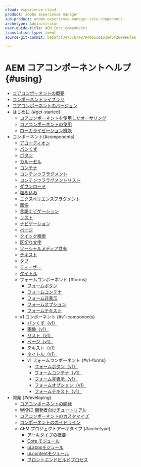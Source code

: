 ```yaml
---
cloud: experience-cloud
product: adobe experience manager
sub-product: adobe experience manager core components
archetype: Administrator
user-guide-title: AEM Core Components
translation-type: tm+mt
source-git-commit: b9bbfcf34737b7a8794e611d102a45f26e9e6fae

---
```



# AEM コアコンポーネントヘルプ {#using}

+ [コアコンポーネントの概要](introduction.md)
+ [コンポーネントライブラリ](http://opensource.adobe.com/aem-core-wcm-components/library.html)
+ [コアコンポーネントのバージョン](versions.md)
+ はじめに {#get-started}
   + [コアコンポーネントを使用したオーサリング](authoring.md)
   + [コアコンポーネントの使用](using.md)
   + [ローカライゼーション機能](localization.md)
+ コンポーネント{#components}
   + [アコーディオン](accordion.md)
   + [パンくず](breadcrumb.md)
   + [ボタン](button.md)
   + [カルーセル](carousel.md)
   + [コンテナ](container.md)
   + [コンテンツフラグメント](content-fragment-component.md)
   + [コンテンツフラグメントリスト](content-fragment-list.md)
   + [ダウンロード](download.md)
   + [埋め込み](embed.md)
   + [エクスペリエンスフラグメント](experience-fragment.md)
   + [画像](image.md)
   + [言語ナビゲーション](language-navigation.md)
   + [リスト](list.md)
   + [ナビゲーション](navigation.md)
   + [ページ](page.md)
   + [クイック検索](quick-search.md)
   + [区切り文字](separator.md)
   + [ソーシャルメディア共有](sharing.md)
   + [テキスト](text.md)
   + [タブ](tabs.md)
   + [ティーザー](teaser.md)
   + [タイトル](title.md)
   + フォームコンポーネント {#forms}
      + [フォームボタン](form-button.md)
      + [フォームコンテナ](form-container.md)
      + [フォーム非表示](form-hidden.md)
      + [フォームオプション](form-options.md)
      + [フォームテキスト](form-text.md)
   + v1 コンポーネント {#v1-components}
      + [パンくず（v1）](breadcrumb-v1.md)
      + [画像（v1）](image-v1.md)
      + [リスト（v1）](list-v1.md)
      + [ページ（v1）](page-v1.md)
      + [テキスト（v1）](text-v1.md)
      + [タイトル（v1）](title-v1.md)
      + v1 フォームコンポーネント {#v1-forms}
         + [フォームボタン（v1）](form-button-v1.md)
         + [フォームコンテナ（v1）](form-container-v1.md)
         + [フォーム非表示（v1）](form-hidden-v1.md)
         + [フォームオプション（v1）](form-options-v1.md)
         + [フォームテキスト（v1）](form-text-v1.md)
+ 開発 {#developing}
   + [コアコンポーネントの開発](developing.md)
   + [WKND 開発者向けチュートリアル](https://helpx.adobe.com/experience-manager/6-5/sites/developing/using/getting-started.html)
   + [コアコンポーネントのカスタマイズ](customizing.md)
   + [コンポーネントのガイドライン](guidelines.md)
   + AEM プロジェクトアーキタイプ {#archetype}
      + [アーキタイプの概要](overview.md)
      + [Core モジュール](core.md)
      + [ui.appsモジュール](uiapps.md)
      + [ui.contentモジュール](uicontent.md)
      + [フロントエンドビルドプロセス](front-end-build.md)
